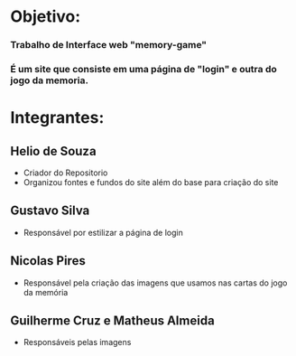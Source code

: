 # Objetivo:
### Trabalho de Interface web "memory-game" 
### É um site que consiste em uma página de "login" e outra do jogo da memoria.

# Integrantes:
## Helio de Souza
- Criador do Repositorio
- Organizou fontes e fundos do site além do base para criação do site
## Gustavo Silva
- Responsável por estilizar a página de login
## Nicolas Pires
- Responsável pela criação das imagens que usamos nas cartas do jogo da memória
## Guilherme Cruz e Matheus Almeida
- Responsáveis pelas imagens

